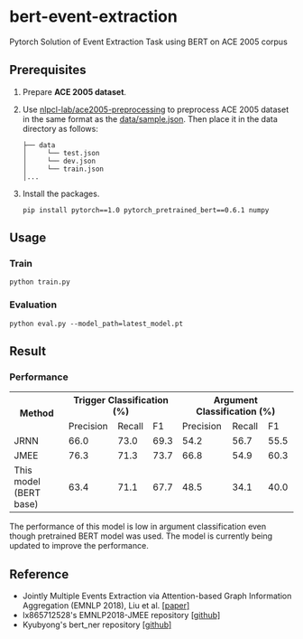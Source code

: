 # bert-event-extraction
Pytorch Solution of Event Extraction Task using BERT on ACE 2005 corpus

## Prerequisites

1. Prepare **ACE 2005 dataset**. 

2. Use [nlpcl-lab/ace2005-preprocessing](https://github.com/nlpcl-lab/ace2005-preprocessing) to preprocess ACE 2005 dataset in the same format as the [data/sample.json](https://github.com/nlpcl-lab/bert-event-extraction/blob/master/data/sample.json). Then place it in the data directory as follows:
    ```
    ├── data
    │     └── test.json
    │     └── dev.json
    │     └── train.json
    │...
    ```

3. Install the packages.
   ```
   pip install pytorch==1.0 pytorch_pretrained_bert==0.6.1 numpy
   ```

## Usage

### Train
```
python train.py
```

### Evaluation
```
python eval.py --model_path=latest_model.pt
```

## Result

### Performance

<table>
  <tr>
    <th rowspan="2">Method</th>
    <th colspan="3">Trigger Classification (%)</th>
    <th colspan="3">Argument Classification (%)</th>
  </tr>
  <tr>
    <td>Precision</td>
    <td>Recall</td>
    <td>F1</td>
    <td>Precision</td>
    <td>Recall</td>
    <td>F1</td>
  </tr>
  <tr>
    <td>JRNN</td>
    <td>66.0</td>
    <td>73.0</td>
    <td>69.3</td>
    <td>54.2</td>
    <td>56.7</td>
    <td>55.5</td>
  </tr>
  <tr>
    <td>JMEE</td>
    <td>76.3</td>
    <td>71.3</td>
    <td>73.7</td>
    <td>66.8</td>
    <td>54.9</td>
    <td>60.3</td>
  </tr>
  <tr>
    <td>This model (BERT base)</td>
    <td>63.4</td>
    <td>71.1</td>
    <td>67.7</td>
    <td>48.5</td>
    <td>34.1</td>
    <td>40.0</td>
  </tr>
</table>

The performance of this model is low in argument classification even though pretrained BERT model was used. The model is currently being updated to improve the performance.

## Reference
* Jointly Multiple Events Extraction via Attention-based Graph Information Aggregation (EMNLP 2018), Liu et al. [[paper]](https://arxiv.org/abs/1809.09078)
* lx865712528's EMNLP2018-JMEE repository [[github]](https://github.com/lx865712528/EMNLP2018-JMEE)
* Kyubyong's bert_ner repository [[github]](https://github.com/Kyubyong/bert_ner)
